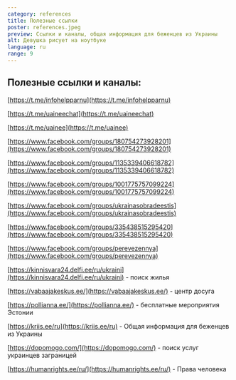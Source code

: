 ```yaml
---
category: references
title: Полезные ссылки
poster: references.jpeg
preview: Ссылки и каналы, общая информация для беженцев из Украины
alt: Девушка рисует на ноутбуке
language: ru
range: 9
---
```


## Полезные ссылки и каналы:

[https://t.me/infohelpparnu](https://t.me/infohelpparnu)

[https://t.me/uaineechat](https://t.me/uaineechat)

[https://t.me/uainee](https://t.me/uainee)

[https://www.facebook.com/groups/180754273928201](https://www.facebook.com/groups/180754273928201)

[https://www.facebook.com/groups/1135339406618782](https://www.facebook.com/groups/1135339406618782)

[https://www.facebook.com/groups/1001775757099224](https://www.facebook.com/groups/1001775757099224)

[https://www.facebook.com/groups/ukrainasobradeestis](https://www.facebook.com/groups/ukrainasobradeestis)

[https://www.facebook.com/groups/335438515295420](https://www.facebook.com/groups/335438515295420)

[https://www.facebook.com/groups/perevezennya](https://www.facebook.com/groups/perevezennya)

[https://kinnisvara24.delfi.ee/ru/ukraini](https://kinnisvara24.delfi.ee/ru/ukraini) -
поиск жилья

[https://vabaajakeskus.ee/](https://vabaajakeskus.ee/) - центр досуга

[https://pollianna.ee/](https://pollianna.ee/) - бесплатные мероприятия Эстонии

[https://kriis.ee/ru](https://kriis.ee/ru) - Общая информация для беженцев из
Украины

[https://dopomogo.com/](https://dopomogo.com/) - поиск услуг украинцев
заграницей

[https://humanrights.ee/ru/](https://humanrights.ee/ru/) - Права человека
